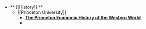 - ** [[History]] **
	- [[Princeton University]]
		- [**The Princeton Economic History of the Western World**](https://press.princeton.edu/series/the-princeton-economic-history-of-the-western-world)
		-
